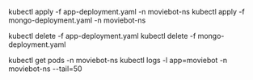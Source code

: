 
kubectl apply -f app-deployment.yaml -n moviebot-ns
kubectl apply -f mongo-deployment.yaml -n moviebot-ns

kubectl delete -f app-deployment.yaml
kubectl delete -f mongo-deployment.yaml

kubectl get pods -n moviebot-ns
kubectl logs -l app=moviebot -n moviebot-ns --tail=50